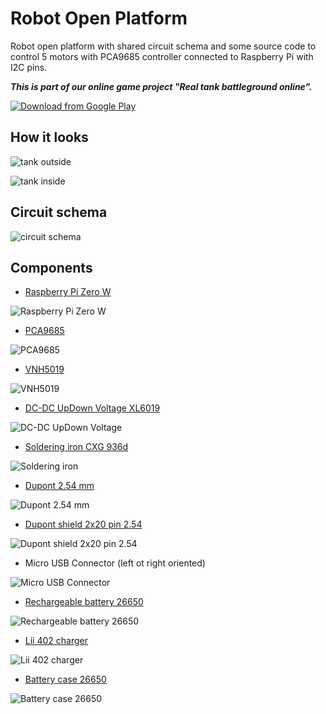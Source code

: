 # Robot Open Platform
Robot open platform with shared circuit schema and some source code to control 5 motors with PCA9685 controller connected to Raspberry Pi with I2C pins.

***This is part of our online game project "Real tank battleground online".***

[![Download from Google Play](images/google-play-badge.png)](https://play.google.com/store/apps/details?id=net.orionlab.tankmobileclient)

## How it looks
![tank outside](images/01-hd.jpg)

![tank inside](images/02-hd.jpg)

## Circuit schema
![circuit schema](images/circuit_schema.png)

## Components
* [Raspberry Pi Zero W](https://a.aliexpress.com/_eNyAUF)

![Raspberry Pi Zero W](images/rpi-zero-w.jpg)

* [PCA9685](https://a.aliexpress.com/_eKJRCf)

![PCA9685](images/PCA9685.jpg)

* [VNH5019](https://a.aliexpress.com/_eNv91t)

![VNH5019](images/vnh5019.jpg)

* [DC-DC UpDown Voltage XL6019](https://a.aliexpress.com/_etnnYP)

![DC-DC UpDown Voltage](images/dc-dc-xl6019.jpg)

* [Soldering iron CXG 936d](https://a.aliexpress.com/_esIbTl)

![Soldering iron](images/soldering-iron-CXG-936d.jpg)

* [Dupont 2.54 mm](https://a.aliexpress.com/_eOq5BV)

![Dupont 2.54 mm](images/dupont-2-54.jpg)

* [Dupont shield 2x20 pin 2.54](https://a.aliexpress.com/_eNs7vh)

![Dupont shield 2x20 pin 2.54](images/dupont-shield-2x20-Pin-2-54.jpg)

* Micro USB Connector (left ot right oriented)

![Micro USB Connector](images/micro-5P-USB.jpg)

* [Rechargeable battery 26650](https://a.aliexpress.com/_eM5PgJ)

![Rechargeable battery 26650](images/liito-kala-26650.jpg)

* [Lii 402 charger](https://a.aliexpress.com/_eK1RMr)

![Lii 402 charger](images/Liitokala-Lii-402.jpg)

* [Battery case 26650](https://a.aliexpress.com/_eO5ha7)

![Battery case 26650](images/battery-case-26650-10.jpg)

